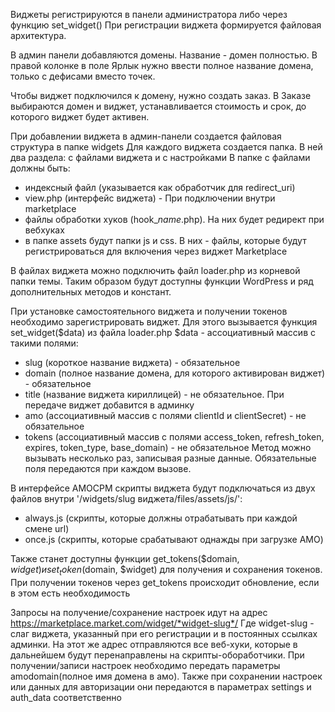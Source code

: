 Виджеты регистрируются в панели администратора либо через функцию set_widget()
При регистрации виджета формируется файловая архитектура. 

В админ панели добавляются домены. Название - домен полностью. В правой колонке в поле Ярлык нужно ввести полное название домена, только с дефисами вместо точек.

Чтобы виджет подключился к домену, нужно создать заказ. В Заказе выбираются домен и виджет, устанавливается стоимость и срок, до которого виджет будет активен.

При добавлении виджета в админ-панели создается файловая структура в папке widgets
Для каждого виджета создается папка. В ней два раздела: с файлами виджета и с настройками
В папке с файлами должны быть:
 - индексный файл (указывается как обработчик для redirect_uri)
 - view.php (интерфейс виджета) - При подключении внутри marketplace 
 - файлы обработки хуков (hook_*name*.php). На них будет редирект при вебхуках
 - в папке assets будут папки js и css. В них - файлы, которые будут регистрироваться для включения через виджет Marketplace 

 В файлах виджета можно подключить файл loader.php из корневой папки темы. Таким образом будут доступны функции WordPress и ряд дополнительных методов и констант.

 При установке самостоятельного виджета и получении токенов необходимо зарегистрировать виджет. Для этого вызывается функция set_widget($data) из файла loader.php
$data - ассоциативный массив с такими полями:
- slug (короткое название виджета) - обязательное
- domain (полное название домена, для которого активирован виджет) - обязательное
- title (название виджета кириллицей) - не обязательное. При передаче виджет добавится в админку
- amo (ассоциативный массив с полями clientId и clientSecret) - не обязательное
- tokens (ассоциативный массив с полями access_token, refresh_token, expires, token_type, base_domain) - не обязательное
Метод можно вызывать несколько раз, записывая разные данные. Обязательные поля передаются при каждом вызове.

 В интерфейсе АМОСРМ скрипты виджета будут подключаться из двух файлов внутри '/widgets/slug виджета/files/assets/js/':
 - always.js (скрипты, которые должны отрабатывать при каждой смене url)
 - once.js (скрипты, которые срабатывают однажды при загрузке АМО)

 Также станет доступны функции get_tokens($domain, $widget) и set_token($domain, $widget) для получения и сохранения токенов. При получении токенов через get_tokens происходит обновление, если в этом есть необходимость

 Запросы на получение/сохранение настроек идут на адрес https://marketplace.market.com/widget/*widget-slug*/
 Где widget-slug - слаг виджета, указанный при его регистрации и в постоянных ссылках админки. 
 На этот же адрес отправляются все веб-хуки, которые в дальнейшем будут перенаправлены на скрипты-обоработчики.
 При получении/записи настроек необходимо передать параметры amodomain(полное имя домена в амо). Также при сохранении настроек или данных для авторизации они передаются в параметрах settings и auth_data соответственно